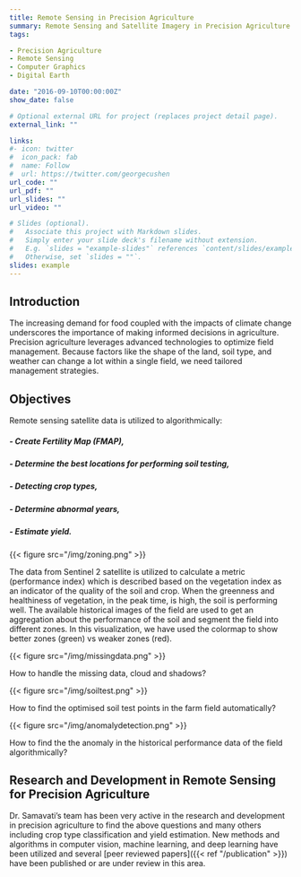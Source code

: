 ```yaml
---
title: Remote Sensing in Precision Agriculture
summary: Remote Sensing and Satellite Imagery in Precision Agriculture Applications
tags:

- Precision Agriculture
- Remote Sensing
- Computer Graphics
- Digital Earth

date: "2016-09-10T00:00:00Z"
show_date: false

# Optional external URL for project (replaces project detail page).
external_link: ""

links:
#- icon: twitter
#  icon_pack: fab
#  name: Follow
#  url: https://twitter.com/georgecushen
url_code: ""
url_pdf: ""
url_slides: ""
url_video: ""

# Slides (optional).
#   Associate this project with Markdown slides.
#   Simply enter your slide deck's filename without extension.
#   E.g. `slides = "example-slides"` references `content/slides/example-slides.md`.
#   Otherwise, set `slides = ""`.
slides: example
---
```

## **Introduction**
The increasing demand for food coupled with the impacts of climate change underscores the importance of making informed decisions in agriculture. 
Precision agriculture leverages advanced technologies to optimize field management.
Because factors like the shape of the land, soil type, and weather can change a lot within a single field, we need tailored management strategies.

## **Objectives**

Remote sensing satellite data is utilized to algorithmically: 
##### *- Create Fertility Map (FMAP)*,
##### *- Determine the best locations for performing soil testing*, 
##### *- Detecting crop types*,
##### *- Determine abnormal years*, 
##### *- Estimate yield*.

{{< figure src="/img/zoning.png" >}}

The data from Sentinel 2 satellite is utilized to calculate a metric (performance index) which is described based on the vegetation index as an indicator of the quality of the soil and crop.
When the greenness and healthiness of vegetation, in the peak time, is high, the soil is performing well.
The available historical images of the field are used to get an aggregation about the performance of the soil and segment the field into different zones.
 In this visualization, we have used the colormap to show better zones (green) vs weaker zones (red).

{{< figure src="/img/missingdata.png" >}}

How to handle the missing data, cloud and shadows?

{{< figure src="/img/soiltest.png" >}}

How to find the optimised soil test points in the farm field automatically? 

{{< figure src="/img/anomalydetection.png" >}}

How to find the the anomaly in the historical performance data of the field algorithmically?


## **Research and Development in Remote Sensing for Precision Agriculture**
Dr. Samavati’s team has been very active in the research and development in precision agriculture to find the above questions and many others including crop type classification and yield estimation.
New methods and algorithms in computer vision, machine learning, and deep learning have been utilized and several [peer reviewed papers]({{< ref "/publication" >}}) have been published or are under review in this area.

 
